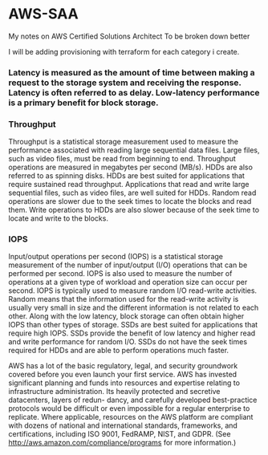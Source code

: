# AWS-SAA
My notes on AWS Certified Solutions Architect
To be broken down better 

I will be adding provisioning with terraform for each category i create.

### Latency is measured as the amount of time between making a request to the storage system and receiving the response. Latency is often referred to as delay. Low-latency performance is a primary benefit for block storage.

### Throughput
Throughput is a statistical storage measurement used to measure the performance associated with reading large sequential data files. Large files, such as video files, must be read from beginning to end. Throughput operations are measured in megabytes per second (MB/s).
HDDs are also referred to as spinning disks. HDDs are best suited for applications that require sustained read throughput. Applications that read and write large sequential files, such as video files, are well suited for HDDs. Random read operations are slower due to the seek times to locate the blocks and read them. Write operations to HDDs are also slower because of the seek time to locate and write to the blocks.

### IOPS

Input/output operations per second (IOPS) is a statistical storage measurement of the number of input/output (I/O) operations that can be performed per second. IOPS is also used to measure the number of operations at a given type of workload and operation size can occur per second. IOPS is typically used to measure random I/O read-write activities. Random means that the information used for the read-write activity is usually very small in size and the different information is not related to each other.
Along with the low latency, block storage can often obtain higher IOPS than other types of storage. SSDs are best suited for applications that require high IOPS. SSDs provide the benefit of low latency and higher read and write performance for random I/O. SSDs do not have the seek times required for HDDs and are able to perform operations much faster.

AWS has a lot of the basic regulatory, legal, and security groundwork covered before you even launch your first service.
AWS has invested significant planning and funds into resources and expertise relating to infrastructure administration. Its heavily protected and secretive datacenters, layers of redun- dancy, and carefully developed best-practice protocols would be difficult or even impossible for a regular enterprise to replicate.
Where applicable, resources on the AWS platform are compliant with dozens of national and international standards, frameworks, and certifications, including ISO 9001, FedRAMP, NIST, and GDPR. (See http://aws.amazon.com/compliance/programs for more information.)